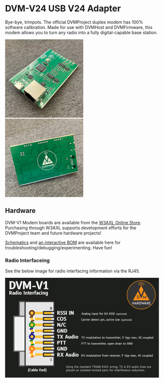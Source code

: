 # DVM-V24 USB V24 Adapter
Bye-bye, trimpots. The official DVMProject duplex modem has 100% software calibration. Made for use with DVMHost and DVMFirmware, this modem allows you to turn any radio into a fully digital-capable base station.

<img src="pics/main.jpg" width="256"><img src="pics/back.jpg" width="256">

## Hardware
DVM-V1 Modem boards are available from the [W3AXL Online Store](https://store.w3axl.com/products/dvm-v1-duplex-modem). Purchasing through W3AXL supports development efforts for the DVMProject team and future hardware projects!

[Schematics](https://github.com/DVMProject/dvmv1/blob/main/dvm-duplex-modem.pdf) and [an interactive BOM](https://htmlpreview.github.io/?https://github.com/DVMProject/dvmv1/blob/main/ibom.html) are available here for troubleshooting/debugging/experimenting. Have fun!

### Radio Interfaceing

See the below image for radio interfacing information via the RJ45.

<img src="pics/interfacing.png" width="512">
